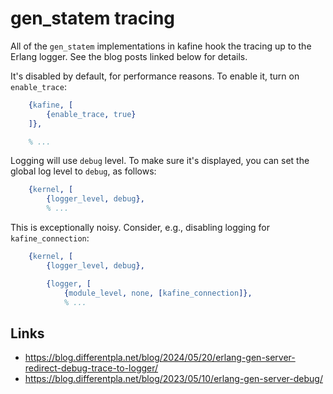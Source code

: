 # gen_statem tracing

All of the `gen_statem` implementations in kafine hook the tracing up to the Erlang logger. See the blog posts linked
below for details.

It's disabled by default, for performance reasons. To enable it, turn on `enable_trace`:

```erlang
    {kafine, [
        {enable_trace, true}
    ]},

    % ...
```

Logging will use `debug` level. To make sure it's displayed, you can set the global log level to `debug`, as follows:

```erlang
    {kernel, [
        {logger_level, debug},
        % ...
```

This is exceptionally noisy. Consider, e.g., disabling logging for `kafine_connection`:

```erlang
    {kernel, [
        {logger_level, debug},

        {logger, [
            {module_level, none, [kafine_connection]},
            % ...
```

## Links

- <https://blog.differentpla.net/blog/2024/05/20/erlang-gen-server-redirect-debug-trace-to-logger/>
- <https://blog.differentpla.net/blog/2023/05/10/erlang-gen-server-debug/>
